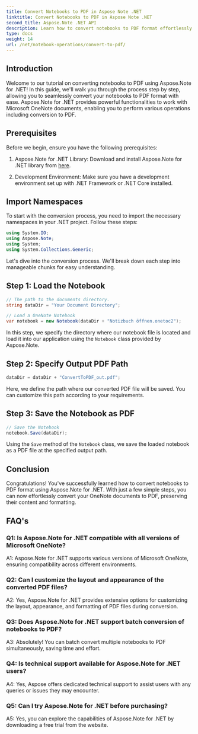 ```yaml
---
title: Convert Notebooks to PDF in Aspose Note .NET
linktitle: Convert Notebooks to PDF in Aspose Note .NET
second_title: Aspose.Note .NET API
description: Learn how to convert notebooks to PDF format effortlessly using Aspose.Note for .NET. Seamlessly preserve content and formatting.
type: docs
weight: 14
url: /net/notebook-operations/convert-to-pdf/
---
```

## Introduction

Welcome to our tutorial on converting notebooks to PDF using Aspose.Note for .NET! In this guide, we'll walk you through the process step by step, allowing you to seamlessly convert your notebooks to PDF format with ease. Aspose.Note for .NET provides powerful functionalities to work with Microsoft OneNote documents, enabling you to perform various operations including conversion to PDF.

## Prerequisites

Before we begin, ensure you have the following prerequisites:

1. Aspose.Note for .NET Library: Download and install Aspose.Note for .NET library from [here](https://releases.aspose.com/note/net/).
   
2. Development Environment: Make sure you have a development environment set up with .NET Framework or .NET Core installed.

## Import Namespaces

To start with the conversion process, you need to import the necessary namespaces in your .NET project. Follow these steps:

```csharp
using System.IO;
using Aspose.Note;
using System;
using System.Collections.Generic;
```

Let's dive into the conversion process. We'll break down each step into manageable chunks for easy understanding.

## Step 1: Load the Notebook

```csharp
// The path to the documents directory.
string dataDir = "Your Document Directory";

// Load a OneNote Notebook
var notebook = new Notebook(dataDir + "Notizbuch öffnen.onetoc2");
```

In this step, we specify the directory where our notebook file is located and load it into our application using the `Notebook` class provided by Aspose.Note.

## Step 2: Specify Output PDF Path

```csharp
dataDir = dataDir + "ConvertToPDF_out.pdf";
```

Here, we define the path where our converted PDF file will be saved. You can customize this path according to your requirements.

## Step 3: Save the Notebook as PDF

```csharp
// Save the Notebook
notebook.Save(dataDir);
```

Using the `Save` method of the `Notebook` class, we save the loaded notebook as a PDF file at the specified output path.

## Conclusion

Congratulations! You've successfully learned how to convert notebooks to PDF format using Aspose.Note for .NET. With just a few simple steps, you can now effortlessly convert your OneNote documents to PDF, preserving their content and formatting.

## FAQ's

### Q1: Is Aspose.Note for .NET compatible with all versions of Microsoft OneNote?

A1: Aspose.Note for .NET supports various versions of Microsoft OneNote, ensuring compatibility across different environments.

### Q2: Can I customize the layout and appearance of the converted PDF files?

A2: Yes, Aspose.Note for .NET provides extensive options for customizing the layout, appearance, and formatting of PDF files during conversion.

### Q3: Does Aspose.Note for .NET support batch conversion of notebooks to PDF?

A3: Absolutely! You can batch convert multiple notebooks to PDF simultaneously, saving time and effort.

### Q4: Is technical support available for Aspose.Note for .NET users?

A4: Yes, Aspose offers dedicated technical support to assist users with any queries or issues they may encounter.

### Q5: Can I try Aspose.Note for .NET before purchasing?

A5: Yes, you can explore the capabilities of Aspose.Note for .NET by downloading a free trial from the website.
